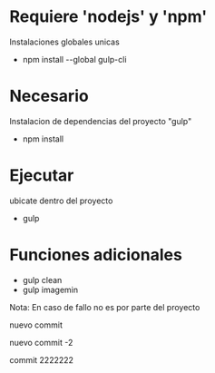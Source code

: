 # Requiere 'nodejs' y 'npm'
  Instalaciones globales unicas

  - npm install --global gulp-cli

# Necesario
  Instalacion de dependencias del proyecto "gulp"

  - npm install

# Ejecutar
  ubicate dentro del proyecto

  - gulp

# Funciones adicionales
  - gulp clean
  - gulp imagemin

Nota: En caso de fallo no es por parte del proyecto

nuevo commit

nuevo commit -2

commit 2222222
